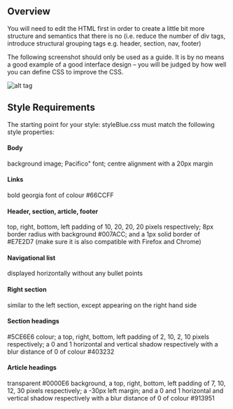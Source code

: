 ## Overview
You will need to edit the HTML first in order to create a little bit more structure and semantics that there is no (i.e. reduce the number of div tags, introduce structural grouping tags e.g. header, section, nav, footer)

The following screenshot should only be used as a guide. It is by no means a good example of a good interface design – you will be judged by how well you can define CSS to improve the CSS.

![alt tag](http://sydney.edu.au/engineering/it/~info1003/reference/3-POSITION/blue.jpg)

## Style Requirements
The starting point for your style: styleBlue.css must match the following style properties:

#### Body
background image; Pacifico" font; centre alignment with a 20px margin

#### Links 
bold georgia font of colour #66CCFF

#### Header, section, article, footer
top, right, bottom, left padding of 10, 20, 20, 20 pixels respectively; 8px border radius with background #007ACC; and a 1px solid border of #E7E2D7 (make sure it is also compatible with Firefox and Chrome)

#### Navigational list
displayed horizontally without any bullet points

#### Right section
similar to the left section, except appearing on the right hand side

#### Section headings
 #5CE6E6 colour; a top, right, bottom, left padding of 2, 10, 2, 10 pixels respectively; a 0 and 1 horizontal and vertical shadow respectively with a blur distance of 0 of colour #403232

#### Article headings
transparent #0000E6 background, a top, right, bottom, left padding of 7, 10, 12, 30 pixels respectively; a -30px left margin; and a 0 and 1 horizontal and vertical shadow respectively with a blur distance of 0 of colour #913951
